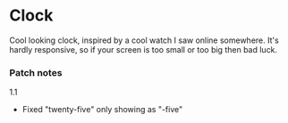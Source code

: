# Clock
Cool looking clock, inspired by a cool watch I saw online somewhere.
It's hardly responsive, so if your screen is too small or too big then bad luck.

### Patch notes

1.1
* Fixed "twenty-five" only showing as "-five"